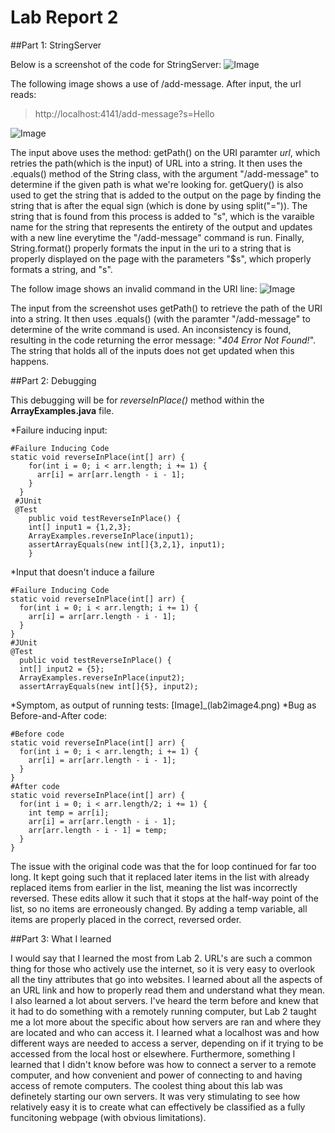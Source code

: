# Lab Report 2

##Part 1: StringServer

Below is a screenshot of the code for StringServer:
![Image](lab2image1)

The following image shows a use of /add-message. After input, the url reads: 
> http://localhost:4141/add-message?s=Hello

![Image](lab2image2)

The input above uses the method: getPath() on the URI paramter *url*, which retries the path(which is the input) of URL into a string. It then uses the .equals() method of the String class, with the argument "/add-message" to determine if the given path is what we're looking for. getQuery() is also used to get the string that is added to the output on the page by finding the string that is after the equal sign (which is done by using split("=")). The string that is found from this process is added to "s", which is the varaible name for the string that represents the entirety of the output and updates with a new line everytime the "/add-message" command is run. Finally, String.format() properly formats the input in the uri to a string that is properly displayed on the page with the parameters "$s", which properly formats a string, and "s".

The follow image shows an invalid command in the URI line:
![Image](lab2image3)

The input from the screenshot uses getPath() to retrieve the path of the URI into a string. It then uses .equals() (with the paramter "/add-message" to determine of the write command is used. An inconsistency is found, resulting in the code returning the error message: "*404 Error Not Found!*". The string that holds all of the inputs does not get updated when this happens.

##Part 2: Debugging

This debugging will be for *reverseInPlace()* method within the **ArrayExamples.java** file.

*Failure inducing input:
```
#Failure Inducing Code
static void reverseInPlace(int[] arr) {
    for(int i = 0; i < arr.length; i += 1) {
      arr[i] = arr[arr.length - i - 1];
    }
  }
 #JUnit
 @Test 
	public void testReverseInPlace() {
    int[] input1 = {1,2,3};
    ArrayExamples.reverseInPlace(input1);
    assertArrayEquals(new int[]{3,2,1}, input1);
	}
  ```
  *Input that doesn't induce a failure
  ```
  #Failure Inducing Code
static void reverseInPlace(int[] arr) {
    for(int i = 0; i < arr.length; i += 1) {
      arr[i] = arr[arr.length - i - 1];
    }
  }
 #JUnit
 @Test 
	public void testReverseInPlace() {
    int[] input2 = {5};
    ArrayExamples.reverseInPlace(input2);
    assertArrayEquals(new int[]{5}, input2);
   ```
  *Symptom, as output of running tests:
  [Image]_(lab2image4.png)
  *Bug as Before-and-After code:
  ```
  #Before code
  static void reverseInPlace(int[] arr) {
    for(int i = 0; i < arr.length; i += 1) {
      arr[i] = arr[arr.length - i - 1];
    }
  }
  #After code
  static void reverseInPlace(int[] arr) {
    for(int i = 0; i < arr.length/2; i += 1) {
      int temp = arr[i];
      arr[i] = arr[arr.length - i - 1];
      arr[arr.length - i - 1] = temp;
    }
  }
  ```
  
  The issue with the original code was that the for loop continued for far too long. It kept going such that it replaced later items in the list with already replaced items from earlier in the list, meaning the list was incorrectly reversed. These edits allow it such that it stops at the half-way point of the list, so no items are erroneously changed. By adding a temp variable, all items are properly placed in the correct, reversed order. 
  
  
 ##Part 3: What I learned
 
 I would say that I learned the most from Lab 2. URL's are such a common thing for those who actively use the internet, so it is very easy to overlook all the tiny attributes that go into websites. I learned about all the aspects of an URL link and how to properly read them and understand what they mean. I also learned a lot about servers. I've heard the term before and knew that it had to do something with a remotely running computer, but Lab 2 taught me a lot more about the specific about how servers are ran and where they are located and who can access it. I learned what a localhost was and how different ways are needed to access a server, depending on if it trying to be accessed from the local host or elsewhere. Furthermore, something I learned that I didn't know before was how to connect a server to a remote computer, and how convenient and power of connecting to and having access of remote computers. The coolest thing about this lab was definetely starting our own servers. It was very stimulating to see how relatively easy it is to create what can effectively be classified as a fully funcitoning webpage (with obvious limitations). 




